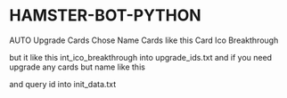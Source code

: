 # HAMSTER-BOT-PYTHON
AUTO Upgrade Cards 
Chose Name Cards
like this Card Ico Breakthrough

but it like this int_ico_breakthrough into upgrade_ids.txt
and if you need upgrade any cards but name like this 

and query id into init_data.txt



